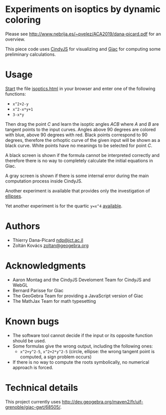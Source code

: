 # Experiments on isoptics by dynamic coloring

Please see http://www.nebrija.es/~pvelez/ACA2019/dana-picard.pdf for an overview.

This piece code uses [CindyJS](https://cindyjs.org) for visualizing and
[Giac](https://www-fourier.ujf-grenoble.fr/~parisse/giac.html) for computing some preliminary calculations.

# Usage

[Start](http://prover-test.geogebra.org/~kovzol/isoptics/isoptics.html)
the file [isoptics.html](isoptics.html) in your browser and enter one of the following functions:

* `x^2+2-y`
* `x^2-x*y+1`
* `3-x*y`

Then drag the point *C* and learn the isoptic angles *ACB* where *A* and *B* are tangent
points to the input curves. Angles above 90 degrees are colored with blue, above 90
degrees with red. Black points correspond to 90 degrees, therefore the orhoptic curve
of the given input will be shown as a black curve. White points have no meanings
to be selected for point *C*.

A black screen is shown if the formula cannot be interpreted correctly and therefore there 
is no way to completely calculate the initial equations in Giac.

A gray screen is shown if there is some internal error during the main computation
process inside CindyJS.

Another experiment is available that provides only the investigation of
[ellipses](http://prover-test.geogebra.org/~kovzol/isoptics/ellipse.html).

Yet another experiment is for the quartic `y=x^4`
[available](http://prover-test.geogebra.org/~kovzol/isoptics/quartic.html).

# Authors

* Thierry Dana-Picard <ndp@jct.ac.il>
* Zoltán Kovács <zoltan@geogebra.org>

# Acknowledgments

* Aaron Montag and the CindyJS Develoment Team for CindyJS and WebGL
* Bernard Parisse for Giac
* The GeoGebra Team for providing a JavaScript version of Giac
* The MathJax Team for math typesetting

# Known bugs

* The software tool cannot decide if the input or its opposite function should be used.
* Some formulas give the wrong output, including the following ones:
  * `x^2+y^2-5`, `x^2+2*y^2-5` (circle, ellipse: the wrong tangent point is computed, a sign problem occurs)
* If there is no way to compute the roots symbolically, no numerical approach is forced.

# Technical details

This project currently uses http://dev.geogebra.org/maven2/fr/ujf-grenoble/giac-gwt/68505/.
